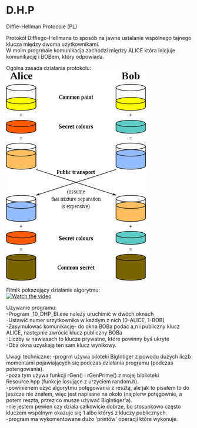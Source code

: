 # D.H.P
Diffie-Hellman Protocole (PL)

Protokół Diffiego-Hellmana to sposób na jawne ustalanie wspólnego tajnego klucza między dwoma użytkownikami.  
W moim progrmaie komunikacja zachodzi między ALICE która inicjuje komunikację i BOBem, który odpowiada.  
  
Ogólna zasada działania protokołu:  
![](380px-Diffie-Hellman_Key_Exchange.png)
  
Filmik pokazujący działanie algorytmu:  
[![Watch the video](https://img.youtube.com/vi/siRUU4i48wE/maxresdefault.jpg)](https://youtu.be/siRUU4i48wE)
  
Używanie programu:  
-Program _10_DHP_BI.exe należy uruchimić w dwóch oknach  
-Ustawić numer urzytkownika w każdym z nich (0-ALICE, 1-BOB)  
-Zasymulować komunikację- do okna BOBa podać a,n i publiczny klucz ALICE, następnie zwrócić klucz publiczny BOBa  
-Liczby w nawiasach to klucze prywatne, które powinny byś ukryte  
-Oba okna uzyskają ten sam klucz wynikowy.
  
  
Uwagi techniczne:
-progrm używa biloteki BigIntiger z powodu dużych liczb momentami pojawiających się podczas działania programu (podczas potengowania).  
-poza tym używa funkcji rGen() i rGenPrime() z mojej biblioteki Resource.hpp (funkcje losujące z urzyciem random.h).  
-powinienem użyć algorytmu potęgowania z resztą, ale jak to pisałem to do jeszcze nie znałem, więc jest napisane na około (najpierw potęgownie, a potem reszta, przez co musze używać BigIntiger'a).  
-nie jestem pewien czy działa całkowicie dobrze, bo stosunkowo często kluczem wspólnym okazuje się 1 albo któryś z kluczy publicznych.  
-program ma wykomentowane dużo 'printów' operacji które wykonuje.  
